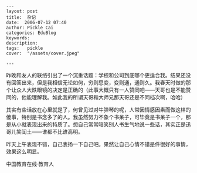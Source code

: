 
    ---
    layout: post  
    title:  杂记  
    date:  2006-07-12 07:40  
    author: Pickle Cai  
    categories: EduBlog  
    keywords: 
    description:   
    tags:	pickle   
    cover:  "/assets/cover.jpeg"  

    ---  
    
昨晚和友人的联络引出了一个沉重话题：学校和公司到底哪个更适合我。结果还没有回答出来，但是我相信无论如何，穷则思变，变则通，通则久。我春天时做的那个让众人大跌眼镜的决定是正确的（此事大概只有一人赞同吧——天哥也是不能赞同的，他能理解我。如此我的所谓天哥和大师兄那天哥还是不同档次啊，哈哈）



其实有些话放在心里就是了，何曾见过对牛弹琴的呢，人常因情感因素而做这样的傻事，特别是书念多了的人。我虽然努力不象个书呆子，可毕竟是书呆子一个，那是从小就表现出来的特质了。想自己常常暗笑别人书生气地说一些话，其实正是迅哥儿笑闰土——谁都不比谁高明。



昨天上午表现不错，自己表扬一下自己吧。果然让自己心情不错是件很好的事情，效果这么明显。



		    
 中国教育在线·教育人

